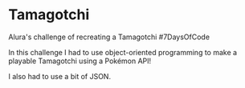 # Tamagotchi
Alura's challenge of recreating a Tamagotchi #7DaysOfCode

In this challenge I had to use object-oriented programming to make a playable Tamagotchi using a Pokémon API!

I also had to use a bit of JSON.
